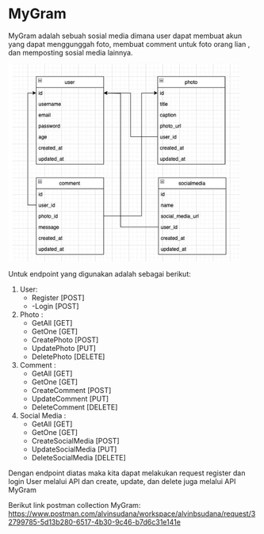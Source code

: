 # MyGram

MyGram adalah sebuah sosial media dimana user dapat membuat akun yang dapat menggunggah foto, membuat comment untuk foto orang lian , dan memposting sosial media lainnya.

![alt text](https://github.com/alvinsudana/FinalProjectMyGram_AlvinBanjarsariSudana-directory/blob/16833bae7422ea35422947f8dee8b64c6a82c4aa/FinalProjectMyGram_AlvinBanjarsariSudana/table-table%20dan%20field-field.jpg)

Untuk endpoint yang digunakan adalah sebagai berikut:
1. User:
   - Register [POST]
   - -Login [POST]
2. Photo :
   - GetAll [GET]
   - GetOne [GET]
   - CreatePhoto [POST]
   - UpdatePhoto [PUT]
   - DeletePhoto [DELETE]
3. Comment :
   - GetAll [GET]
   - GetOne [GET]
   - CreateComment [POST]
   - UpdateComment [PUT]
   - DeleteComment [DELETE]
4. Social Media :
   - GetAll [GET]
   - GetOne [GET]
   - CreateSocialMedia [POST]
   - UpdateSocialMedia [PUT]
   - DeleteSocialMedia [DELETE]

Dengan endpoint diatas maka kita dapat melakukan request register dan login User melalui API dan create, update, dan delete juga melalui API MyGram

Berikut link postman collection MyGram:
https://www.postman.com/alvinsudana/workspace/alvinbsudana/request/32799785-5d13b280-6517-4b30-9c46-b7d6c31e141e
